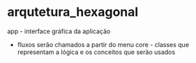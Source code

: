 # arqutetura_hexagonal

app - interface gráfica da aplicação
  - fluxos serão chamados a partir do menu
core - classes que representam a lógica e os conceitos que serão usados
